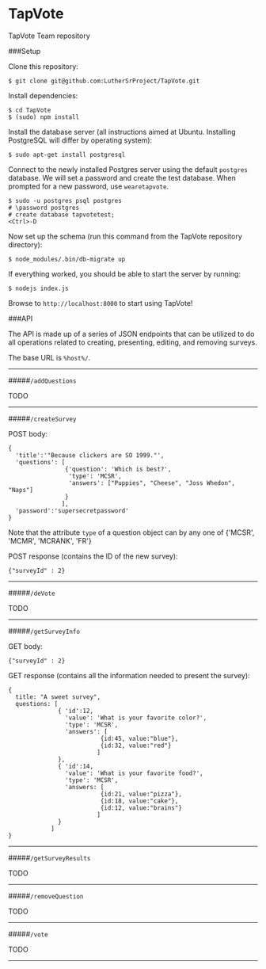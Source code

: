 TapVote
=======

TapVote Team repository



###Setup

Clone this repository:
```
$ git clone git@github.com:LutherSrProject/TapVote.git
```

Install dependencies:
```
$ cd TapVote
$ (sudo) npm install
```

Install the database server (all instructions aimed at Ubuntu. Installing PostgreSQL will differ by operating system):
```
$ sudo apt-get install postgresql
```

Connect to the newly installed Postgres server using the default `postgres` database. We will set a password and
create the test database. When prompted for a new password, use `wearetapvote`.
```
$ sudo -u postgres psql postgres
# \password postgres
# create database tapvotetest;
<Ctrl>-D
```

Now set up the schema (run this command from the TapVote repository directory):
```
$ node_modules/.bin/db-migrate up
```

If everything worked, you should be able to start the server by running:
```
$ nodejs index.js
```

Browse to `http://localhost:8000` to start using TapVote!


###API

The API is made up of a series of JSON endpoints that can be utilized to do all operations related to creating, presenting, editing, and removing surveys.

The base URL is `%host%/`.


-------------------------------------------------------------------------------------------------------------

#####`/addQuestions`

TODO

-----------------------------------------------------------------------------------------------------------------

#####`/createSurvey`

POST body:
```
{ 
  'title':'"Because clickers are SO 1999."', 
  'questions': [
                {'question': 'Which is best?', 
                 'type': 'MCSR',
                 'answers': ["Puppies", "Cheese", "Joss Whedon", "Naps"]
                }
               ],
  'password':'supersecretpassword'
}
```

Note that the attribute `type` of a question object can by any one of {'MCSR', 'MCMR', 'MCRANK', 'FR'}


POST response (contains the ID of the new survey):
``` 
{"surveyId" : 2}
```

-----------------------------------------------------------------------------------------------------------------

#####`/deVote`

TODO

-----------------------------------------------------------------------------------------------------------------

#####`/getSurveyInfo`

GET body:
```
{"surveyId" : 2}
```

GET response (contains all the information needed to present the survey):
```
{ 
  title: "A sweet survey",
  questions: [
              { 'id':12,
                'value': 'What is your favorite color?',
                'type': 'MCSR',
                'answers': [
                          {id:45, value:"blue"},
                          {id:32, value:"red"}
                         ]
              },
              { 'id':14,
                'value': 'What is your favorite food?',
                'type': 'MCSR',
                'answers: [
                          {id:21, value:"pizza"},
                          {id:18, value:"cake"},
                          {id:12, value:"brains"}
                         ]
              }
            ]
}
```

-----------------------------------------------------------------------------------------------------------------


#####`/getSurveyResults`

TODO

-----------------------------------------------------------------------------------------------------------------


#####`/removeQuestion`

TODO

-----------------------------------------------------------------------------------------------------------------

#####`/vote`

TODO

-----------------------------------------------------------------------------------------------------------------

